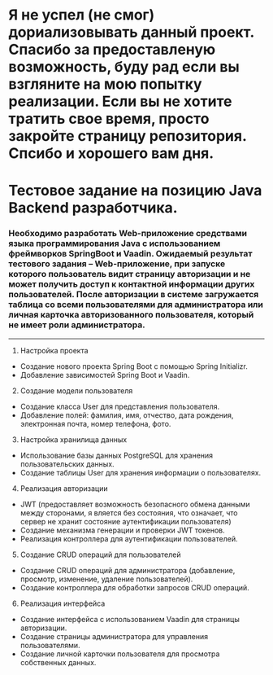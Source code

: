 # Я не успел (не смог) дориализовывать данный проект. Спасибо за предоставленую возможность, буду рад если вы взгляните на мою попытку реализации. Если вы не хотите тратить свое время, просто закройте страницу репозитория. Спсибо и хорошего вам дня.
# Тестовое задание на позицию Java Backend разработчика.
### Необходимо разработать Web-приложение средствами языка программирования Java с использованием фреймворков SpringBoot и Vaadin. Ожидаемый результат тестового задания – Web-приложение, при запуске которого пользователь видит страницу авторизации и не может получить доступ к контактной информации других пользователей. После авторизации в системе загружается таблица со всеми пользователями для администратора или личная карточка авторизованного пользователя, который не имеет роли администратора. 
___
1. Настройка проекта
* Создание нового проекта Spring Boot с помощью Spring Initializr.
* Добавление зависимостей Spring Boot и Vaadin.
2. Создание модели пользователя
*   Создание класса User для представления пользователя. 
* Добавление полей: фамилия, имя, отчество, дата рождения, электронная почта, номер телефона, фото.
3. Настройка хранилища данных
* Использование базы данных PostgreSQL для хранения пользовательских данных. 
* Создание таблицы User для хранения информации о пользователях.
4. Реализация авторизации
* JWT (предоставляет возможность безопасного обмена данными между сторонами, я
  вляется без состояния, что означает, что сервер не хранит состояние аутентификации пользователя)
* Создание механизма генерации и проверки JWT токенов. 
* Реализация контроллера для аутентификации пользователей.
5. Создание CRUD операций для пользователей
*  Создание CRUD операций для администратора (добавление, просмотр, изменение, удаление пользователей).
*  Создание контроллера для обработки запросов CRUD операций.
6. Реализация интерфейса
*   Создание интерфейса с использованием Vaadin для страницы авторизации.
*   Создание страницы администратора для управления пользователями.
*   Создание личной карточки пользователя для просмотра собственных данных.